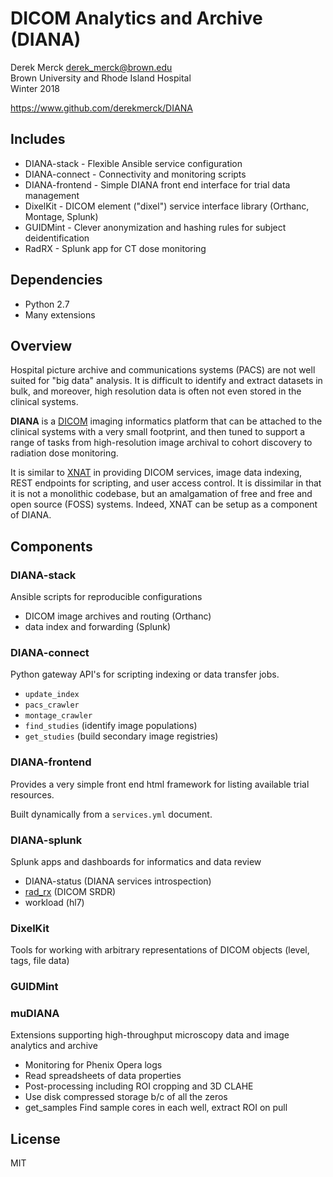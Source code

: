 # DICOM Analytics and Archive (DIANA)

Derek Merck <derek_merck@brown.edu>  
Brown University and Rhode Island Hospital  
Winter 2018

<https://www.github.com/derekmerck/DIANA>

## Includes

- DIANA-stack - Flexible Ansible service configuration
- DIANA-connect - Connectivity and monitoring scripts
- DIANA-frontend - Simple DIANA front end interface for trial data management
- DixelKit - DICOM element ("dixel") service interface library (Orthanc, Montage, Splunk)
- GUIDMint - Clever anonymization and hashing rules for subject deidentification
- RadRX - Splunk app for CT dose monitoring

## Dependencies

- Python 2.7
- Many extensions


## Overview

Hospital picture archive and communications systems (PACS) are not well suited for "big data" analysis.  It is difficult to identify and extract datasets in bulk, and moreover, high resolution data is often not even stored in the clinical systems.

**DIANA** is a [DICOM][] imaging informatics platform that can be attached to the clinical systems with a very small footprint, and then tuned to support a range of tasks from high-resolution image archival to cohort discovery to radiation dose monitoring.

It is similar to [XNAT][] in providing DICOM services, image data indexing, REST endpoints for scripting, and user access control.  It is dissimilar in that it is not a monolithic codebase, but an amalgamation of free and free and open source (FOSS) systems.  Indeed, XNAT can be setup as a component of DIANA.

[DICOM]: http://dicom.nema.org
[XNAT]:  http://www.xnat.org


## Components


### DIANA-stack
Ansible scripts for reproducible configurations

* DICOM image archives and routing (Orthanc)
* data index and forwarding (Splunk)


### DIANA-connect
Python gateway API's for scripting indexing or data transfer jobs.

* `update_index`
* `pacs_crawler`
* `montage_crawler`
* `find_studies` (identify image populations)
* `get_studies` (build secondary image registries)


### DIANA-frontend

Provides a very simple front end html framework for listing available trial resources.

Built dynamically from a `services.yml` document.


### DIANA-splunk
Splunk apps and dashboards for informatics and data review

* DIANA-status (DIANA services introspection)
* [rad_rx](/apps/rad_rx) (DICOM SRDR)
* workload (hl7)


### DixelKit

Tools for working with arbitrary representations of DICOM objects (level, tags, file data)


### GUIDMint


### muDIANA
Extensions supporting high-throughput microscopy data and image analytics and archive

* Monitoring for Phenix Opera logs
* Read spreadsheets of data properties
* Post-processing including ROI cropping and 3D CLAHE
* Use disk compressed storage b/c of all the zeros
* get_samples Find sample cores in each well, extract ROI on pull


## License

MIT

